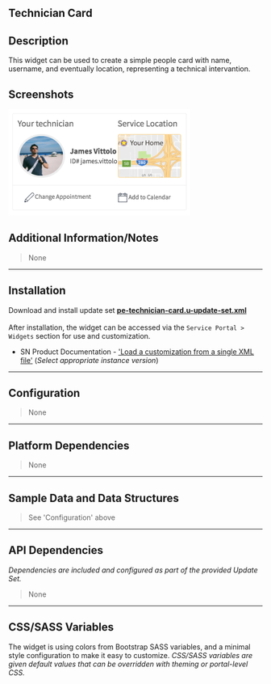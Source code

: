 ## Technician Card

## Description

This widget can be used to create a simple people card with name, username, and eventually location, representing a technical intervantion.

## Screenshots
![alt text](../../images/pe-technician-card.png "Technician Card")

## Additional Information/Notes
> None
---
## Installation
Download and install update set **[pe-technician-card.u-update-set.xml](pe-technician-card.u-update-set.xml)** <br/><br/>
After installation, the widget can be accessed via the `Service Portal > Widgets` section for use and customization.<br/>
* SN Product Documentation - ['Load a customization from a single XML file'](https://docs.servicenow.com/search?q=Load+a+customization+from+a+single+XML+file)   (<i>Select appropriate instance version</i>)
---
## Configuration
> None
---
## Platform Dependencies
> None
---
## Sample Data and Data Structures
> See 'Configuration' above
---
## API Dependencies
<i>Dependencies are included and configured as part of the provided Update Set.</i>
> None
---
## CSS/SASS Variables
The widget is using colors from Bootstrap SASS variables, and a minimal style configuration to make it easy to customize.
_CSS/SASS variables are given default values that can be overridden with theming or portal-level CSS._
